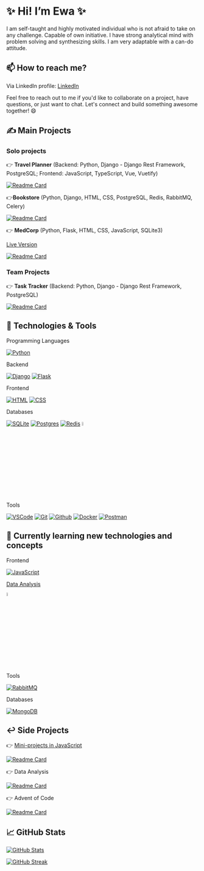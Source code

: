 # ✨ Hi! I’m Ewa ✨

I am self-taught and highly motivated individual who is not afraid to take on any challenge. Capable of own initiative. I have strong analytical mind with problem solving and synthesizing skills. I am very adaptable with a can-do attitude.

## 📫 How to reach me? 

Via LinkedIn profile: [LinkedIn](https://www.linkedin.com/in/ewa-kucala/)

Feel free to reach out to me if you'd like to collaborate on a project, have questions, or just want to chat. Let's connect and build something awesome together! 😄

## ✍️ Main Projects
### Solo projects
:point_right: **Travel Planner** (Backend: Python, Django - Django Rest Framework, PostgreSQL; Frontend: JavaScript, TypeScript, Vue, Vuetify)

[![Readme Card](https://github-readme-stats.vercel.app/api/pin/?username=ewa-anna&repo=travel-planner&theme=dracula)](https://github.com/Ewa-Anna/travel-planner)

:point_right:**Bookstore** (Python, Django, HTML, CSS, PostgreSQL, Redis, RabbitMQ, Celery)

[![Readme Card](https://github-readme-stats.vercel.app/api/pin/?username=ewa-anna&repo=bookstore&theme=dracula)](https://github.com/Ewa-Anna/Bookstore)

:point_right: **MedCorp** (Python, Flask, HTML, CSS, JavaScript, SQLite3)

[Live Version](https://medcorp.onrender.com/)

[![Readme Card](https://github-readme-stats.vercel.app/api/pin/?username=ewa-anna&repo=medcorp&theme=dracula)](https://github.com/Ewa-Anna/MedCorp)

### Team Projects
:point_right: **Task Tracker** (Backend: Python, Django - Django Rest Framework, PostgreSQL)

[![Readme Card](https://github-readme-stats.vercel.app/api/pin/?username=ewa-anna&repo=React-Django-Task-Tracker&theme=dracula)](https://github.com/Ewa-Anna/React-Django-Task-Tracker)

## 🔧 Technologies & Tools
Programming Languages

[![Python](https://skillicons.dev/icons?i=python)](https://skillicons.dev) 

Backend

[![Django](https://skillicons.dev/icons?i=django)](https://skillicons.dev)
[![Flask](https://skillicons.dev/icons?i=flask)](https://skillicons.dev)

Frontend

[![HTML](https://skillicons.dev/icons?i=html)](https://skillicons.dev)
[![CSS](https://skillicons.dev/icons?i=css)](https://skillicons.dev)

Databases

[![SQLite](https://skillicons.dev/icons?i=sqlite)](https://skillicons.dev)
[![Postgres](https://skillicons.dev/icons?i=postgres)](https://skillicons.dev)
[![Redis](https://skillicons.dev/icons?i=redis)](https://skillicons.dev)
[<img height=5% width=5% src="https://cdn.jsdelivr.net/gh/devicons/devicon/icons/microsoftsqlserver/microsoftsqlserver-plain-wordmark.svg" />](https://devicon.dev/)

Tools

[![VSCode](https://skillicons.dev/icons?i=vscode)](https://skillicons.dev)
[![Git](https://skillicons.dev/icons?i=git)](https://skillicons.dev)
[![Github](https://skillicons.dev/icons?i=github)](https://skillicons.dev)
[![Docker](https://skillicons.dev/icons?i=docker)](https://skillicons.dev)
[![Postman](https://skillicons.dev/icons?i=postman)](https://skillicons.dev)

## 📖 Currently learning new technologies and concepts
Frontend
  
[![JavaScript](https://skillicons.dev/icons?i=js)](https://skillicons.dev)

[Data Analysis](https://github.com/Ewa-Anna/data-analysis/)

[<img height=5% width=5% src="https://cdn.jsdelivr.net/gh/devicons/devicon/icons/jupyter/jupyter-original-wordmark.svg" />](https://devicon.dev/)

Tools

[![RabbitMQ](https://skillicons.dev/icons?i=rabbitmq)](https://skillicons.dev)

Databases

[![MongoDB](https://skillicons.dev/icons?i=mongodb)](https://skillicons.dev)

## :leftwards_arrow_with_hook: Side Projects

👉 [Mini-projects in JavaScript](https://ewa-anna.github.io/Collection/)

[![Readme Card](https://github-readme-stats.vercel.app/api/pin/?username=ewa-anna&repo=Collection&theme=dracula)](https://github.com/Ewa-Anna/Collection/)

👉 Data Analysis

[![Readme Card](https://github-readme-stats.vercel.app/api/pin/?username=ewa-anna&repo=data-analysis&theme=dracula)](https://github.com/Ewa-Anna/data-analysis)

👉 Advent of Code

[![Readme Card](https://github-readme-stats.vercel.app/api/pin/?username=ewa-anna&repo=Advent-of-Code-2023&theme=dracula)](https://github.com/Ewa-Anna/Advent-of-Code-2023)

## 📈 GitHub Stats

[![GitHub Stats](https://github-readme-stats.vercel.app/api?username=Ewa-Anna&show_icons=true&theme=dracula)](https://github.com/anuraghazra/github-readme-stats)

[![GitHub Streak](https://streak-stats.demolab.com?user=Ewa-Anna&theme=github-dark-blue)](https://git.io/streak-stats)
